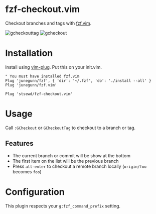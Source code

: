 # fzf-checkout.vim

Checkout branches and tags with [fzf.vim](https://github.com/junegunn/fzf.vim).

![gcheckouttag](https://user-images.githubusercontent.com/4975310/76155099-68186e00-60b5-11ea-84fa-b61cfe7a3e02.png)
![gcheckout](https://user-images.githubusercontent.com/4975310/76155101-72d30300-60b5-11ea-8941-9171f5b8e08c.png)

# Installation

Install using [vim-plug](https://github.com/junegunn/vim-plug). Put this on your init.vim.

```vim
" You must have installed fzf.vim
Plug 'junegunn/fzf', { 'dir': '~/.fzf', 'do': './install --all' }
Plug 'junegunn/fzf.vim'

Plug 'stsewd/fzf-checkout.vim'
```

# Usage

Call `:GCheckout` or `GCheckoutTag` to checkout to a branch or tag.

## Features

- The current branch or commit will be show at the bottom
- The first item on the list will be the previous branch
- Press `alt-enter` to checkout a remote branch locally (`origin/foo` becomes `foo`)

# Configuration

This plugin respects your `g:fzf_command_prefix` setting.
